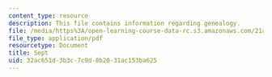 ```yaml
---
content_type: resource
description: This file contains information regarding genealogy.
file: /media/https%3A/open-learning-course-data-rc.s3.amazonaws.com/21a-801j-cross-cultural-investigations-technology-and-development-fall-2012/32ac651d3b3c7c9d8b2031ac153ba625_MIT21A_801JF12_GeneloAss.pdf
file_type: application/pdf
resourcetype: Document
title: Sept
uid: 32ac651d-3b3c-7c9d-8b20-31ac153ba625
---
```


